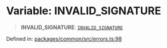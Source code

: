 # Variable: INVALID\_SIGNATURE

> **INVALID\_SIGNATURE**: [`INVALID_SIGNATURE`](../enumerations/MethodErrorCode.md#invalid_signature)

Defined in: [packages/common/src/errors.ts:98](https://github.com/dcdpr/did-btcr2-js/blob/4a717493e735221d072999f212891939f4de3f23/packages/common/src/errors.ts#L98)
